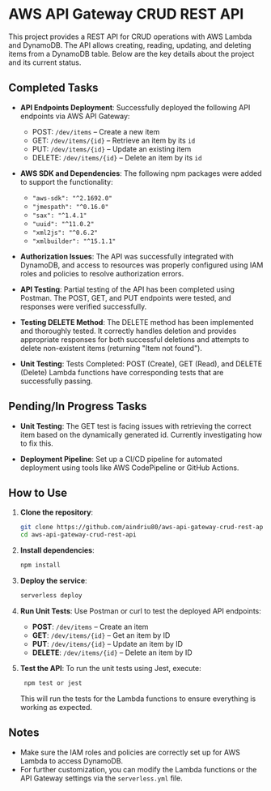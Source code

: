 # AWS API Gateway CRUD REST API

This project provides a REST API for CRUD operations with AWS Lambda and DynamoDB. The API allows creating, reading, updating, and deleting items from a DynamoDB table. Below are the key details about the project and its current status.

## Completed Tasks

- **API Endpoints Deployment**: Successfully deployed the following API endpoints via AWS API Gateway:
  - POST: `/dev/items` – Create a new item
  - GET: `/dev/items/{id}` – Retrieve an item by its `id`
  - PUT: `/dev/items/{id}` – Update an existing item
  - DELETE: `/dev/items/{id}` – Delete an item by its `id`

- **AWS SDK and Dependencies**: The following npm packages were added to support the functionality:
  - `"aws-sdk": "^2.1692.0"`
  - `"jmespath": "^0.16.0"`
  - `"sax": "^1.4.1"`
  - `"uuid": "^11.0.2"`
  - `"xml2js": "^0.6.2"`
  - `"xmlbuilder": "^15.1.1"`

- **Authorization Issues**: The API was successfully integrated with DynamoDB, and access to resources was properly configured using IAM roles and policies to resolve authorization errors.

- **API Testing**: Partial testing of the API has been completed using Postman. The POST, GET, and PUT endpoints were tested, and responses were verified successfully.

- **Testing DELETE Method**: The DELETE method has been implemented and thoroughly tested. It correctly handles deletion and provides appropriate responses for both successful deletions and attempts to delete non-existent items (returning "Item not found").

- **Unit Testing**: Tests Completed: POST (Create), GET (Read), and DELETE (Delete) Lambda functions have corresponding tests that are successfully passing.


## Pending/In Progress Tasks

- **Unit Testing**: The GET test is facing issues with retrieving the correct item based on the dynamically generated id. Currently investigating how to fix this.

- **Deployment Pipeline**: Set up a CI/CD pipeline for automated deployment using tools like AWS CodePipeline or GitHub Actions.

## How to Use

1. **Clone the repository**:
    ```bash
    git clone https://github.com/aindriu80/aws-api-gateway-crud-rest-api
    cd aws-api-gateway-crud-rest-api
    ```

2. **Install dependencies**:
    ```bash
    npm install
    ```

3. **Deploy the service**:
    ```bash
    serverless deploy
    ```

4. **Run Unit Tests**:
   Use Postman or curl to test the deployed API endpoints:
   - **POST**: `/dev/items` – Create an item
   - **GET**: `/dev/items/{id}` – Get an item by ID
   - **PUT**: `/dev/items/{id}` – Update an item by ID
   - **DELETE**: `/dev/items/{id}` – Delete an item by ID
   
5. **Test the API**:
    To run the unit tests using Jest, execute:
    ```bash
     npm test or jest
    ```
    This will run the tests for the Lambda functions to ensure everything is working as expected.

## Notes

- Make sure the IAM roles and policies are correctly set up for AWS Lambda to access DynamoDB.
- For further customization, you can modify the Lambda functions or the API Gateway settings via the `serverless.yml` file.

